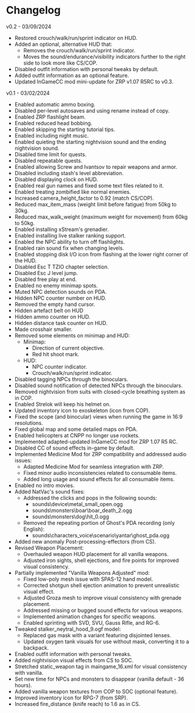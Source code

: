 # Changelog

v0.2 - 03/09/2024

- Restored crouch/walk/run/sprint indicator on HUD.
- Added an optional, alternative HUD that:
  - Removes the crouch/walk/run/sprint indicator.
  - Moves the sound/endurance/visibility indicators further to the right side to look more like CS/COP.
- Disabled outfit information with personal tweaks by default.
- Added outfit information as an optional feature.
- Updated InGameCC mod mini-update for ZRP v1.07 R5RC to v0.3.

v0.1 - 03/02/2024

- Enabled automatic ammo boxing.
- Disabled per-level autosaves and using rename instead of copy.
- Enabled ZRP flashlight beam.
- Enabled reduced head bobbing.
- Enabled skipping the starting tutorial tips.
- Enabled including night music.
- Enabled quieting the starting nightvision sound and the ending nightvision sound.
- Disabled time limit for quests.
- Disabled repeatable quests.
- Enabled allowing Screw and Ivantsov to repair weapons and armor.
- Disabled including stash's level abbreviation.
- Disabled displaying clock on HUD.
- Enabled real gun names and fixed some text files related to it.
- Enabled treating zombified like normal enemies.
- Increased camera_height_factor to 0.92 (match CS/COP).
- Reduced max_item_mass (weight limit before fatigue) from 50kg to 30kg.
- Reduced max_walk_weight (maximum weight for movement) from 60kg to 50kg.
- Enabled installing xStream's grenadier.
- Enabled installing live stalker ranking support.
- Enabled the NPC ability to turn off flashlights.
- Enabled rain sound fix when changing levels.
- Enabled stopping disk I/O icon from flashing at the lower right corner of the HUD.
- Disabled Esc T TZIO chapter selection.
- Disabled Esc J level jump.
- Disabled free play at end.
- Enabled no enemy minimap spots.
- Muted NPC detection sounds on PDA.
- Hidden NPC counter number on HUD.
- Removed the empty hand cursor.
- Hidden artefact belt on HUD
- Hidden ammo counter on HUD.
- Hidden distance task counter on HUD.
- Made crosshair smaller.
- Removed some elements on minimap and HUD:
  - Minimap:
    - Direction of current objective.
    - Red hit shoot mark.
  - HUD:
    - NPC counter indicator.
    - Crouch/walk/run/sprint indicator.
- Disabled tagging NPCs through the binoculars.
- Disabled sound notification of detected NPCs through the binoculars.
- Removed nightvision from suits with closed-cycle breathing system as in COP.
- Enabled Strelok will keep his helmet on.
- Updated inventory icon to exoskeleton (icon from COP).
- Fixed the scope (and binocular) views when running the game in 16:9 resolutions.
- Fixed global map and some detailed maps on PDA.
- Enabled helicopters at CNPP no longer use rockets.
- Implemented adapted-updated InGameCC mod for ZRP 1.07 R5 RC.
- Disabled CC of sound effects in-game by default.
- Implemented Medicine Mod for ZRP compatibility and addressed audio issues:
  - Adapted Medicine Mod for seamless integration with ZRP.
  - Fixed minor audio inconsistencies related to consumable items.
  - Added long usage and sound effects for all consumable items.
- Enabled no intro movies.
- Added NatVac's sound fixes:
  - Addressed the clicks and pops in the following sounds:
    - sounds\device\metal_small_open.ogg
    - sounds\monsters\boar\boar_death_2.ogg
    - sounds\monsters\dog\hit_0.ogg
  - Removed the repeating portion of Ghost's PDA recording (only English):
    - sounds\characters_voice\scenario\yantar\ghost_pda.ogg
- Added new anomaly Post-processing-effectors (from CS).
- Revised Weapon Placement:
  - Overhauled weapon HUD placement for all vanilla weapons.
  - Adjusted iron sights, shell ejections, and fire points for improved visual consistency.
- Partially implemented "Vanilla Weapons Adjusted" mod:
  - Fixed low-poly mesh issue with SPAS-12 hand model.
  - Corrected shotgun shell ejection animation to prevent unrealistic visual effect.
  - Adjusted Groza mesh to improve visual consistency with grenade placement.
  - Addressed missing or bugged sound effects for various weapons.
  - Implemented animation changes for specific weapons.
  - Enabled sprinting with SVD, SVU, Gauss Rifle, and RG-6.
- Tweaked stalker_neytral_hood_9.ogf model:
  - Replaced gas mask with a variant featuring disjointed lenses.
  - Updated oxygen tank visuals for use without mask, converting it to a backpack.
- Enabled outfit information with personal tweaks.
- Added nightvision visual effects from CS to SOC.
- Stretched static_weapon tag in maingame_16.xml for visual consistency with vanilla.
- Set new time for NPCs and monsters to disappear (vanilla default - 36 hours).
- Added vanilla weapon textures from COP to SOC (optional feature).
- Improved inventory icon for RPG-7 (from SRP).
- Increased fire_distance (knife reach) to 1.6 as in CS.
